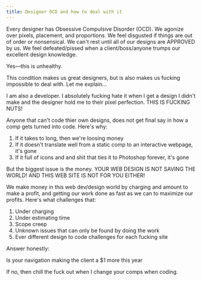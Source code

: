 ```yaml
---
title: Designer OCD and how to deal with it
---
```


Every designer has Obsessive Compulsive Disorder (OCD). We agonize over pixels, placement, and proportions. We feel disgusted if things are out of order or nonsensical. We can't rest until all of our designs are APPROVED by us. We feel defeated/pissed when a client/boss/anyone trumps our excellent design knowledge.

Yes—this is unhealthy.

This condition makes us great designers, but is also makes us fucking impossible to deal with. Let me explain...

I am also a developer. I absolutely fucking hate it when I get a design I didn't make and the designer hold me to their pixel perfection. THIS IS FUCKING NUTS!

Anyone that can't code thier own designs, does not get final say in how a comp gets turned into code. Here's why:

1. If it takes to long, then we're loosing money
1. If it doesn't translate well from a static comp to an interactive webpage, it's gone
1. If it full of icons and and shit that ties it to Photoshop forever, it's gone

But the biggest issue is the money. YOUR WEB DESIGN IS NOT SAVING THE WORLD! AND THIS WEB SITE IS NOT FOR YOU EITHER!


We make money in this web dev/design world by charging and amount to make a profit, and getting our work done as fast as we can to maximize our profits. Here's what challenges that:

1. Under charging
1. Under estimating time
1. Scope creep
1. Unknown issues that can only be found by doing the work
1. Ever different design to code challenges for each fucking site



Answer honestly:

Is your navigation making the client a $1 more this year

If no, then chill the fuck out when I change your comps when coding. 
